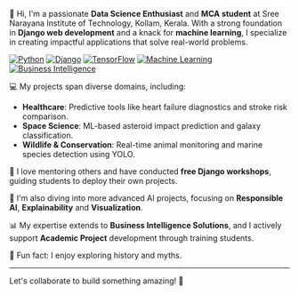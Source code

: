 👋 Hi, I'm a passionate **Data Science Enthusiast** and **MCA student** at Sree Narayana Institute of Technology, Kollam, Kerala. With a strong foundation in **Django web development** and a knack for **machine learning**, I specialize in creating impactful applications that solve real-world problems.

[![Python](https://img.shields.io/badge/Python-3.9-3776AB?logo=python&logoColor=white)](https://www.python.org/)
[![Django](https://img.shields.io/badge/Django-3.2-092D1F?logo=django&logoColor=white)](https://www.djangoproject.com/)
[![TensorFlow](https://img.shields.io/badge/TensorFlow-2.8-FF6F00?logo=tensorflow&logoColor=white)](https://www.tensorflow.org/)
[![Machine Learning](https://img.shields.io/badge/Machine%20Learning-ML-FF5C5C)](https://scikit-learn.org/)
[![Business Intelligence](https://img.shields.io/badge/BI-Business%20Intelligence-00B9F1)](https://www.tableau.com/)

💻 My projects span diverse domains, including:
- **Healthcare**: Predictive tools like heart failure diagnostics and stroke risk comparison.
- **Space Science**: ML-based asteroid impact prediction and galaxy classification.
- **Wildlife & Conservation**: Real-time animal monitoring and marine species detection using YOLO.

🌟 I love mentoring others and have conducted **free Django workshops**, guiding students to deploy their own projects.

🔬 I'm also diving into more advanced AI projects, focusing on **Responsible AI**, **Explainability** and **Visualization**.

📊 My expertise extends to **Business Intelligence Solutions**, and I actively support **Academic Project** development through training students.

🎯 Fun fact: I enjoy exploring history and myths.

---



Let's collaborate to build something amazing! 🚀  

